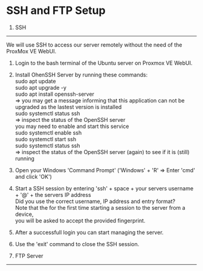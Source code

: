 SSH and FTP Setup
=================

1. SSH
------
We will use SSH to access our server remotely without the need of the ProxMox VE WebUI.
1. Login to the bash terminal of the Ubuntu server on Proxmox VE WebUI.
2. Install OhenSSH Server by running these commands:  
   sudo apt update  
   sudo apt upgrade -y  
   sudo apt install openssh-server  
   => you may get a message informing that 
      this application can not be upgraded as the lastest version is installed  
   sudo systemctl status ssh  
   => inspect the status of the OpenSSH server  
      you may need to enable and start this service  
   sudo systemctl enable ssh  
   sudo systemctl start ssh  
   sudo systemctl status ssh  
   => inspect the status of the OpenSSH server (again) to see if it is (still) running    
3. Open your Windows 'Command Prompt' ('Windows' + 'R' => Enter 'cmd' and click 'OK')
4. Start a SSH session by entering 'ssh' + space + your servers username + '@' + the servers IP address  
   Did you use the correct username, IP address and entry format?  
   Note that the for the first time starting a session to the server from a device,  
   you will be asked to accept the provided fingerprint.  
5. After a successfull login you can start managing the server.
6. Use the 'exit' command to close the SSH session.
   
2. FTP Server
-------------
